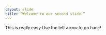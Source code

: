 ```yaml
---
layout: slide
title: “Welcome to our second slide!”
---
```

This is really easy
Use the left arrow to go back!
